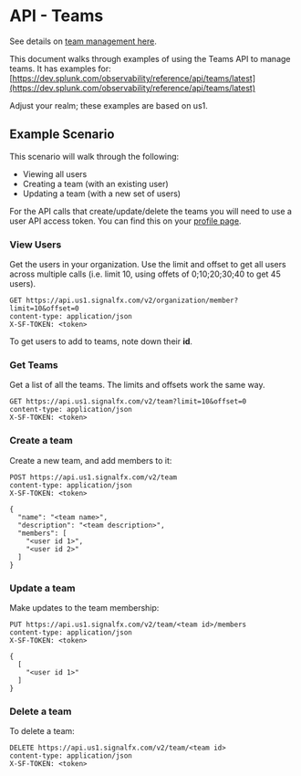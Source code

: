 # API - Teams

See details on [team management here](https://docs.signalfx.com/en/latest/managing/teams/index.html).

This document walks through examples of using the Teams API to manage teams. It has examples for:
[https://dev.splunk.com/observability/reference/api/teams/latest](https://dev.splunk.com/observability/reference/api/teams/latest)

Adjust your realm; these examples are based on us1.

## Example Scenario

This scenario will walk through the following:
* Viewing all users
* Creating a team (with an existing user)
* Updating a team (with a new set of users)

For the API calls that create/update/delete the teams you will need to use a user API access token. You can find this on your [profile page](https://app.us1.signalfx.com/#/myprofile).

### View Users

Get the users in your organization. Use the limit and offset to get all users across multiple calls (i.e. limit 10, using offets of 0;10;20;30;40 to get 45 users). 

```
GET https://api.us1.signalfx.com/v2/organization/member?limit=10&offset=0
content-type: application/json
X-SF-TOKEN: <token>
```

To get users to add to teams, note down their **id**.

### Get Teams

Get a list of all the teams. The limits and offsets work the same way.

```
GET https://api.us1.signalfx.com/v2/team?limit=10&offset=0
content-type: application/json
X-SF-TOKEN: <token>

```

### Create a team

Create a new team, and add members to it:

```
POST https://api.us1.signalfx.com/v2/team
content-type: application/json
X-SF-TOKEN: <token>

{
  "name": "<team name>",
  "description": "<team description>",
  "members": [
    "<user id 1>",
    "<user id 2>"
  ]
}
```

### Update a team

Make updates to the team membership:

```
PUT https://api.us1.signalfx.com/v2/team/<team id>/members
content-type: application/json
X-SF-TOKEN: <token>

{
  [
    "<user id 1>"
  ]
}
```

### Delete a team

To delete a team:

```
DELETE https://api.us1.signalfx.com/v2/team/<team id>
content-type: application/json
X-SF-TOKEN: <token>
```